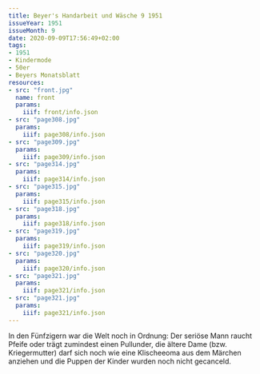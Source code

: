 ```yaml
---
title: Beyer's Handarbeit und Wäsche 9 1951
issueYear: 1951
issueMonth: 9
date: 2020-09-09T17:56:49+02:00
tags:
- 1951
- Kindermode
- 50er
- Beyers Monatsblatt
resources:
- src: "front.jpg"
  name: front
  params:
    iiif: front/info.json
- src: "page308.jpg"
  params:
    iiif: page308/info.json
- src: "page309.jpg"
  params:
    iiif: page309/info.json
- src: "page314.jpg"
  params:
    iiif: page314/info.json
- src: "page315.jpg"
  params:
    iiif: page315/info.json
- src: "page318.jpg"
  params:
    iiif: page318/info.json
- src: "page319.jpg"
  params:
    iiif: page319/info.json
- src: "page320.jpg"
  params:
    iiif: page320/info.json
- src: "page321.jpg"
  params:
    iiif: page321/info.json
- src: "page321.jpg"
  params:
    iiif: page321/info.json
---
```

In den Fünfzigern war die Welt noch in Ordnung: Der seriöse Mann raucht Pfeife oder trägt zumindest einen Pullunder, <!--more-->
die ältere Dame (bzw. Kriegermutter) darf sich noch wie eine Klischeeoma aus dem Märchen anziehen und die Puppen der Kinder wurden noch nicht gecanceld.
